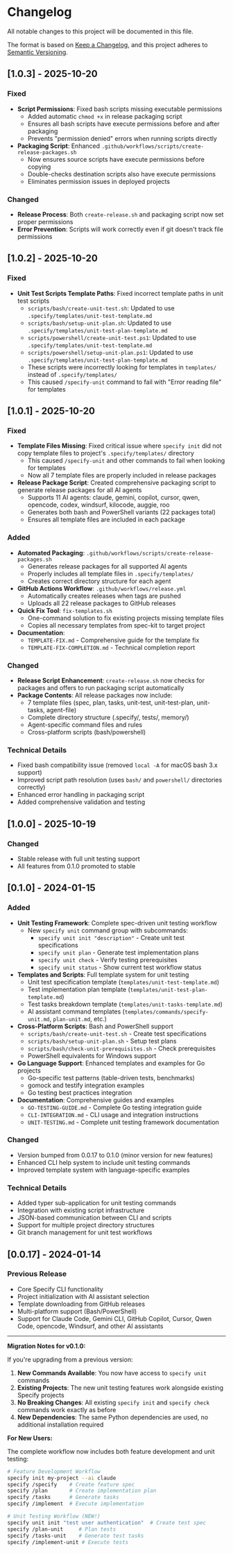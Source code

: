 # Changelog

All notable changes to this project will be documented in this file.

The format is based on [Keep a Changelog](https://keepachangelog.com/en/1.0.0/),
and this project adheres to [Semantic Versioning](https://semver.org/spec/v2.0.0.html).

## [1.0.3] - 2025-10-20

### Fixed
- **Script Permissions**: Fixed bash scripts missing executable permissions
  - Added automatic `chmod +x` in release packaging script
  - Ensures all bash scripts have execute permissions before and after packaging
  - Prevents "permission denied" errors when running scripts directly
- **Packaging Script**: Enhanced `.github/workflows/scripts/create-release-packages.sh`
  - Now ensures source scripts have execute permissions before copying
  - Double-checks destination scripts also have execute permissions
  - Eliminates permission issues in deployed projects

### Changed
- **Release Process**: Both `create-release.sh` and packaging script now set proper permissions
- **Error Prevention**: Scripts will work correctly even if git doesn't track file permissions

## [1.0.2] - 2025-10-20

### Fixed
- **Unit Test Scripts Template Paths**: Fixed incorrect template paths in unit test scripts
  - `scripts/bash/create-unit-test.sh`: Updated to use `.specify/templates/unit-test-template.md`
  - `scripts/bash/setup-unit-plan.sh`: Updated to use `.specify/templates/unit-test-plan-template.md`
  - `scripts/powershell/create-unit-test.ps1`: Updated to use `.specify/templates/unit-test-template.md`
  - `scripts/powershell/setup-unit-plan.ps1`: Updated to use `.specify/templates/unit-test-plan-template.md`
  - These scripts were incorrectly looking for templates in `templates/` instead of `.specify/templates/`
  - This caused `/specify-unit` command to fail with "Error reading file" for templates

## [1.0.1] - 2025-10-20

### Fixed
- **Template Files Missing**: Fixed critical issue where `specify init` did not copy template files to project's `.specify/templates/` directory
  - This caused `/specify-unit` and other commands to fail when looking for templates
  - Now all 7 template files are properly included in release packages
- **Release Package Script**: Created comprehensive packaging script to generate release packages for all AI agents
  - Supports 11 AI agents: claude, gemini, copilot, cursor, qwen, opencode, codex, windsurf, kilocode, auggie, roo
  - Generates both bash and PowerShell variants (22 packages total)
  - Ensures all template files are included in each package

### Added
- **Automated Packaging**: `.github/workflows/scripts/create-release-packages.sh`
  - Generates release packages for all supported AI agents
  - Properly includes all template files in `.specify/templates/`
  - Creates correct directory structure for each agent
- **GitHub Actions Workflow**: `.github/workflows/release.yml`
  - Automatically creates releases when tags are pushed
  - Uploads all 22 release packages to GitHub releases
- **Quick Fix Tool**: `fix-templates.sh`
  - One-command solution to fix existing projects missing template files
  - Copies all necessary templates from spec-kit to target project
- **Documentation**: 
  - `TEMPLATE-FIX.md` - Comprehensive guide for the template fix
  - `TEMPLATE-FIX-COMPLETION.md` - Technical completion report

### Changed
- **Release Script Enhancement**: `create-release.sh` now checks for packages and offers to run packaging script automatically
- **Package Contents**: All release packages now include:
  - 7 template files (spec, plan, tasks, unit-test, unit-test-plan, unit-tasks, agent-file)
  - Complete directory structure (.specify/, tests/, memory/)
  - Agent-specific command files and rules
  - Cross-platform scripts (bash/powershell)

### Technical Details
- Fixed bash compatibility issue (removed `local -A` for macOS bash 3.x support)
- Improved script path resolution (uses `bash/` and `powershell/` directories correctly)
- Enhanced error handling in packaging script
- Added comprehensive validation and testing

## [1.0.0] - 2025-10-19

### Changed
- Stable release with full unit testing support
- All features from 0.1.0 promoted to stable

## [0.1.0] - 2024-01-15

### Added
- **Unit Testing Framework**: Complete spec-driven unit testing workflow
  - New `specify unit` command group with subcommands:
    - `specify unit init "description"` - Create unit test specifications
    - `specify unit plan` - Generate test implementation plans  
    - `specify unit check` - Verify testing prerequisites
    - `specify unit status` - Show current test workflow status
- **Templates and Scripts**: Full template system for unit testing
  - Unit test specification template (`templates/unit-test-template.md`)
  - Test implementation plan template (`templates/unit-test-plan-template.md`)
  - Test tasks breakdown template (`templates/unit-tasks-template.md`)
  - AI assistant command templates (`templates/commands/specify-unit.md`, `plan-unit.md`, etc.)
- **Cross-Platform Scripts**: Bash and PowerShell support
  - `scripts/bash/create-unit-test.sh` - Create test specifications
  - `scripts/bash/setup-unit-plan.sh` - Setup test plans
  - `scripts/bash/check-unit-prerequisites.sh` - Check prerequisites
  - PowerShell equivalents for Windows support
- **Go Language Support**: Enhanced templates and examples for Go projects
  - Go-specific test patterns (table-driven tests, benchmarks)
  - gomock and testify integration examples
  - Go testing best practices integration
- **Documentation**: Comprehensive guides and examples
  - `GO-TESTING-GUIDE.md` - Complete Go testing integration guide
  - `CLI-INTEGRATION.md` - CLI usage and integration instructions
  - `UNIT-TESTING.md` - Complete unit testing framework documentation

### Changed
- Version bumped from 0.0.17 to 0.1.0 (minor version for new features)
- Enhanced CLI help system to include unit testing commands
- Improved template system with language-specific examples

### Technical Details
- Added typer sub-application for unit testing commands
- Integration with existing script infrastructure
- JSON-based communication between CLI and scripts
- Support for multiple project directory structures
- Git branch management for unit test workflows

## [0.0.17] - 2024-01-14

### Previous Release
- Core Specify CLI functionality
- Project initialization with AI assistant selection
- Template downloading from GitHub releases
- Multi-platform support (Bash/PowerShell)
- Support for Claude Code, Gemini CLI, GitHub Copilot, Cursor, Qwen Code, opencode, Windsurf, and other AI assistants

---

**Migration Notes for v0.1.0:**

If you're upgrading from a previous version:

1. **New Commands Available**: You now have access to `specify unit` commands
2. **Existing Projects**: The new unit testing features work alongside existing Specify projects
3. **No Breaking Changes**: All existing `specify init` and `specify check` commands work exactly as before
4. **New Dependencies**: The same Python dependencies are used, no additional installation required

**For New Users:**

The complete workflow now includes both feature development and unit testing:

```bash
# Feature Development Workflow
specify init my-project --ai claude
specify /specify    # Create feature spec
specify /plan       # Create implementation plan  
specify /tasks      # Generate tasks
specify /implement  # Execute implementation

# Unit Testing Workflow (NEW!)
specify unit init "test user authentication"  # Create test spec
specify /plan-unit     # Plan tests
specify /tasks-unit    # Generate test tasks  
specify /implement-unit # Execute tests
```